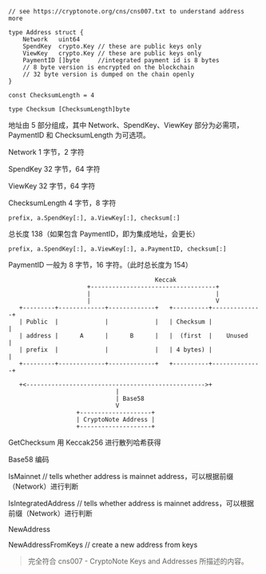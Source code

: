 ```
// see https://cryptonote.org/cns/cns007.txt to understand address more
```

```
type Address struct {
    Network   uint64
    SpendKey  crypto.Key // these are public keys only
    ViewKey   crypto.Key // these are public keys only
    PaymentID []byte     //integrated payment id is 8 bytes
    // 8 byte version is encrypted on the blockchain
    // 32 byte version is dumped on the chain openly
}

const ChecksumLength = 4

type Checksum [ChecksumLength]byte
```

地址由 5 部分组成，其中 Network、SpendKey、ViewKey 部分为必需项，PaymentID 和 ChecksumLength 为可选项。

Network 1 字节，2 字符

SpendKey 32 字节，64 字符

ViewKey 32 字节，64 字符

ChecksumLength 4 字节，8 字符

```
prefix, a.SpendKey[:], a.ViewKey[:], checksum[:]
```

总长度 138（如果包含 PaymentID，即为集成地址，会更长）

```
prefix, a.SpendKey[:], a.ViewKey[:], a.PaymentID, checksum[:]
```

PaymentID 一般为 8 字节，16 字符。（此时总长度为 154）

```
                                         Keccak
                      +-----------------------------------+
                      |                                   |
                      |                                   V
   +---------+-------------+-------------+   +----------+--------------+
   | Public  |             |             |   | Checksum |              |
   | address |      A      |      B      |   |  (first  |    Unused    |
   | prefix  |             |             |   | 4 bytes) |              |
   +---------+-------------+-------------+   +----------+--------------+

   +<-------------------------------------------------->+
                              |
                              | Base58
                              V
                   +--------------------+
                   | CryptoNote Address |
                   +--------------------+
```

GetChecksum 用 Keccak256 进行散列哈希获得

Base58 编码

IsMainnet // tells whether address is mainnet address，可以根据前缀（Network）进行判断

IsIntegratedAddress // tells whether address is mainnet address，可以根据前缀（Network）进行判断

NewAddress

NewAddressFromKeys // create a new address from keys

> 完全符合 cns007 - CryptoNote Keys and Addresses 所描述的内容。



